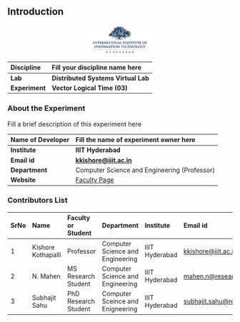 ## Introduction

<div align="center">
<img src="experiment/images/iiith-logo.png" width="25%">
</div>

<b>Discipline | <b>Fill your discipline name here
:--|:--|
<b> Lab | <b> Distributed Systems Virtual Lab
<b> Experiment|     <b> Vector Logical Time (03)

### About the Experiment 

Fill a brief description of this experiment here

<b>Name of Developer | <b> Fill the name of experiment owner here 
:--|:--|
<b> Institute | <b> IIIT Hyderabad
<b> Email id|     <b> kkishore@iiit.ac.in
<b> Department |  Computer Science and Engineering (Professor)
<b> Website | [Faculty Page](https://faculty.iiit.ac.in/~kkishore/)

### Contributors List

SrNo | Name | Faculty or Student | Department| Institute | Email id
:--|:--|:--|:--|:--|:--|
1 | Kishore Kothapalli | Professor | Computer Science and Engineering | IIIT Hyderabad | kkishore@iiit.ac.in
2 | N. Mahen | MS Research Student | Computer Science and Engineering | IIIT Hyderabad | mahen.n@research.iiit.ac.in
3 | Subhajit Sahu | PhD Research Student | Computer Sceince and Enigneering | IIIT Hyderabad | subhajit.sahu@research.iiit.ac.in
